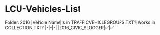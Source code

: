 # LCU-Vehicles-List
Folder: 2016
|Vehicle Name|Is in TRAFFICVEHICLEGROUPS.TXT?|Works in COLLECTION.TXT?
|-|-|-|
|2016_CIVIC_SLOGGER|✅|✅
